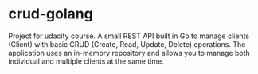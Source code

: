 # crud-golang
Project for udacity course. A small REST API built in Go to manage clients (Client) with basic CRUD (Create, Read, Update, Delete) operations. The application uses an in-memory repository and allows you to manage both individual and multiple clients at the same time.
